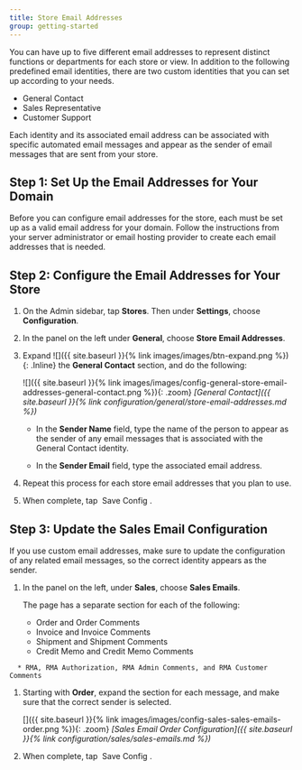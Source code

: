 ```yaml
---
title: Store Email Addresses
group: getting-started
---
```


You can have up to five different email addresses to represent distinct functions or departments for each store or view. In addition to the following predefined email identities, there are two custom identities that you can set up according to your needs.

* General Contact
* Sales Representative
* Customer Support

Each identity and its associated email address can be associated with specific automated email messages and appear as the sender of email messages that are sent from your store.

## Step 1: Set Up the Email Addresses for Your Domain

Before you can configure email addresses for the store, each must be set up as a valid email address for your domain. Follow the instructions from your server administrator or email hosting provider to create each email addresses that is needed.

## Step 2: Configure the Email Addresses for Your Store

1. On the Admin sidebar, tap **Stores**. Then under **Settings**, choose **Configuration**.

1. In the panel on the left under **General**, choose **Store Email Addresses**.

1. Expand ![]({{ site.baseurl }}{% link images/images/btn-expand.png %}){: .Inline} the **General Contact** section, and do the following:

    ![]({{ site.baseurl }}{% link images/images/config-general-store-email-addresses-general-contact.png %}){: .zoom}
    _[General Contact]({{ site.baseurl }}{% link configuration/general/store-email-addresses.md %})_

    * In the **Sender Name** field, type the name of the person to appear as the sender of any email messages that is associated with the General Contact identity.

    * In the **Sender Email** field, type the associated email address.

1. Repeat this process for each store email addresses that you plan to use.

1. When complete, tap <span class="btn"> Save Config </span>.

## Step 3: Update the Sales Email Configuration

If you use custom email addresses, make sure to update the configuration of any related email messages, so the correct identity appears as the sender.

1. In the panel on the left, under **Sales**, choose **Sales Emails**.

    The page has a separate section for each of the following:

      * Order and Order Comments
      * Invoice and Invoice Comments
      * Shipment and Shipment Comments
      * Credit Memo and Credit Memo Comments
<!--{% if "Default.EE-B2B" contains site.edition %}-->
      * RMA, RMA Authorization, RMA Admin Comments, and RMA Customer Comments
<!--{% endif %}-->

1. Starting with **Order**, expand the section for each message, and make sure that the correct sender is selected.

    []({{ site.baseurl }}{% link images/images/config-sales-sales-emails-order.png %}){: .zoom}
    _[Sales Email Order Configuration]({{ site.baseurl }}{% link configuration/sales/sales-emails.md %})_

1. When complete, tap <span class="btn"> Save Config </span>.

